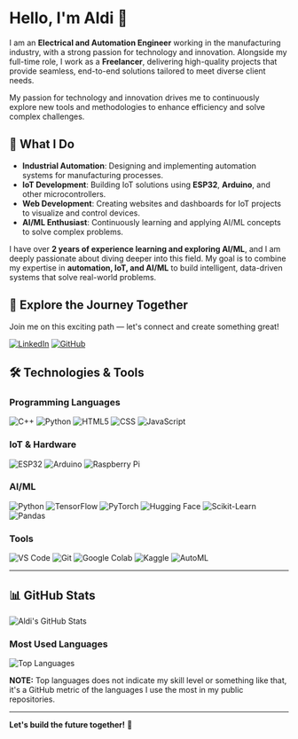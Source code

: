 # Hello, I'm Aldi 👋

I am an **Electrical and Automation Engineer** working in the manufacturing industry, with a strong passion for technology and innovation. Alongside my full-time role, I work as a **Freelancer**, delivering high-quality projects that provide seamless, end-to-end solutions tailored to meet diverse client needs. 

My passion for technology and innovation drives me to continuously explore new tools and methodologies to enhance efficiency and solve complex challenges.

## 🌟 **What I Do**
- **Industrial Automation**: Designing and implementing automation systems for manufacturing processes.
- **IoT Development**: Building IoT solutions using **ESP32**, **Arduino**, and other microcontrollers.
- **Web Development**: Creating websites and dashboards for IoT projects to visualize and control devices.
- **AI/ML Enthusiast**: Continuously learning and applying AI/ML concepts to solve complex problems.

I have over **2 years of experience learning and exploring AI/ML**, and I am deeply passionate about diving deeper into this field. My goal is to combine my expertise in **automation, IoT, and AI/ML** to build intelligent, data-driven systems that solve real-world problems.


## 🌟 **Explore the Journey Together** ##

Join me on this exciting path — let's connect and create something great!

[![LinkedIn](https://img.shields.io/badge/LinkedIn-0077B5?style=for-the-badge&logo=linkedin&logoColor=white)](https://www.linkedin.com/in/ahmad-reinaldi-akbar/)
[![GitHub](https://img.shields.io/badge/GitHub-100000?style=for-the-badge&logo=github&logoColor=white)](https://github.com/reinaldi09/)

## 🛠️ **Technologies & Tools**
### **Programming Languages**
![C++](https://img.shields.io/badge/C++-00599C?style=for-the-badge&logo=c%2B%2B&logoColor=white)
![Python](https://img.shields.io/badge/Python-3776AB?style=for-the-badge&logo=python&logoColor=white)
![HTML5](https://img.shields.io/badge/HTML5-E34F26?style=for-the-badge&logo=html5&logoColor=white)
![CSS](https://img.shields.io/badge/CSS-1572B6?style=for-the-badge&logo=css3&logoColor=white)
![JavaScript](https://img.shields.io/badge/JavaScript-F7DF1E?style=for-the-badge&logo=javascript&logoColor=black)

### **IoT & Hardware**
![ESP32](https://img.shields.io/badge/ESP32-000000?style=for-the-badge&logo=espressif&logoColor=white)
![Arduino](https://img.shields.io/badge/Arduino-00979D?style=for-the-badge&logo=arduino&logoColor=white)
![Raspberry Pi](https://img.shields.io/badge/Raspberry_Pi-C51A4A?style=for-the-badge&logo=raspberry-pi&logoColor=white)

### **AI/ML**
![Python](https://img.shields.io/badge/Python-3776AB?style=for-the-badge&logo=python&logoColor=white)
![TensorFlow](https://img.shields.io/badge/TensorFlow-FF6F00?style=for-the-badge&logo=tensorflow&logoColor=white)
![PyTorch](https://img.shields.io/badge/PyTorch-EE4C2C?style=for-the-badge&logo=pytorch&logoColor=white)
![Hugging Face](https://img.shields.io/badge/Hugging_Face-FFD21E?style=for-the-badge&logo=huggingface&logoColor=black)
![Scikit-Learn](https://img.shields.io/badge/Scikit_Learn-F7931E?style=for-the-badge&logo=scikit-learn&logoColor=white)
![Pandas](https://img.shields.io/badge/Pandas-150458?style=for-the-badge&logo=pandas&logoColor=white)

### **Tools**
![VS Code](https://img.shields.io/badge/VS_Code-007ACC?style=for-the-badge&logo=visual-studio-code&logoColor=white)
![Git](https://img.shields.io/badge/Git-F05032?style=for-the-badge&logo=git&logoColor=white)
![Google Colab](https://img.shields.io/badge/Google_Colab-F9AB00?style=for-the-badge&logo=google-colab&logoColor=white)
![Kaggle](https://img.shields.io/badge/Kaggle-20BEFF?style=for-the-badge&logo=kaggle&logoColor=white)
![AutoML](https://img.shields.io/badge/AutoML-FF6F00?style=for-the-badge&logo=google-cloud&logoColor=white)

---

## 📊 **GitHub Stats**
![Aldi's GitHub Stats](https://github-readme-stats.vercel.app/api?username=reinaldi09&show_icons=true&theme=radical)

### **Most Used Languages**
![Top Languages](https://github-readme-stats.vercel.app/api/top-langs/?username=reinaldi09&layout=compact&theme=radical)

**NOTE:** Top languages does not indicate my skill level or something like that, it's a GitHub metric of the languages I use the most in my public repositories.

---

**Let's build the future together!** 🚀

